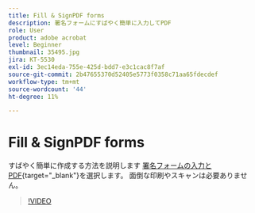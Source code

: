 ```yaml
---
title: Fill & SignPDF forms
description: 署名フォームにすばやく簡単に入力してPDF
role: User
product: adobe acrobat
level: Beginner
thumbnail: 35495.jpg
jira: KT-5530
exl-id: 3ec14eda-755e-425d-bdd7-e3c1cac8f7af
source-git-commit: 2b47655370d52405e5773f0358c71aa65fdecdef
workflow-type: tm+mt
source-wordcount: '44'
ht-degree: 11%

---
```


# Fill &amp; SignPDF forms

すばやく簡単に作成する方法を説明します [署名フォームの入力とPDF](https://www.adobe.com/jp/acrobat/online/sign-pdf.html){target="_blank"}を選択します。 面倒な印刷やスキャンは必要ありません。

>[!VIDEO](https://video.tv.adobe.com/v/35495?quality=12&learn=on&hidetitle=true)
